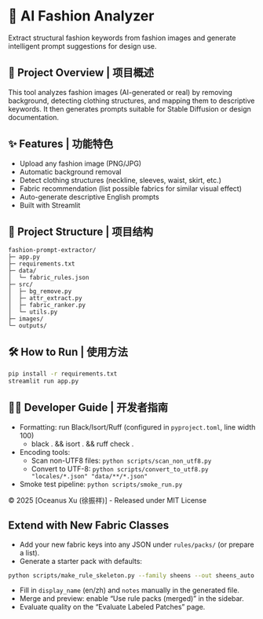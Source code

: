 # 👗 AI Fashion Analyzer
Extract structural fashion keywords from fashion images and generate intelligent prompt suggestions for design use.

## 🌟 Project Overview | 项目概述
This tool analyzes fashion images (AI-generated or real) by removing background, detecting clothing structures, 
and mapping them to descriptive keywords. It then generates prompts suitable for Stable Diffusion or design documentation.

## ✨ Features | 功能特色
- Upload any fashion image (PNG/JPG)
- Automatic background removal
- Detect clothing structures (neckline, sleeves, waist, skirt, etc.)
- Fabric recommendation (list possible fabrics for similar visual effect)
- Auto-generate descriptive English prompts
- Built with Streamlit

## 📂 Project Structure | 项目结构
```text
fashion-prompt-extractor/
├─ app.py
├─ requirements.txt
├─ data/
│  └─ fabric_rules.json
├─ src/
│  ├─ bg_remove.py
│  ├─ attr_extract.py
│  ├─ fabric_ranker.py
│  └─ utils.py
├─ images/
└─ outputs/
```

## 🛠️ How to Run | 使用方法
```bash
pip install -r requirements.txt
streamlit run app.py
```

## 👨‍💻 Developer Guide | 开发者指南
- Formatting: run Black/Isort/Ruff (configured in `pyproject.toml`, line width 100)
  - black . && isort . && ruff check .
- Encoding tools:
  - Scan non-UTF8 files: `python scripts/scan_non_utf8.py`
  - Convert to UTF-8: `python scripts/convert_to_utf8.py "locales/*.json" "data/**/*.json"`
 - Smoke test pipeline: `python scripts/smoke_run.py`

© 2025 [Oceanus Xu (徐振祥)] - Released under MIT License

## Extend with New Fabric Classes

- Add your new fabric keys into any JSON under `rules/packs/` (or prepare a list).
- Generate a starter pack with defaults:

```bash
python scripts/make_rule_skeleton.py --family sheens --out sheens_auto.json
```

- Fill in `display_name` (en/zh) and `notes` manually in the generated file.
- Merge and preview: enable “Use rule packs (merged)” in the sidebar.
- Evaluate quality on the “Evaluate Labeled Patches” page.
